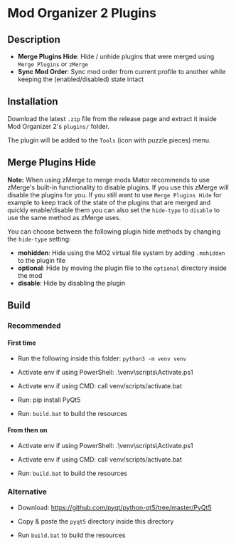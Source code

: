 # Mod Organizer 2 Plugins

## Description

- **Merge Plugins Hide**: Hide / unhide plugins that were merged using `Merge Plugins` or `zMerge`
- **Sync Mod Order**: Sync mod order from current profile to another while keeping the (enabled/disabled) state intact

## Installation

Download the latest `.zip` file from the release page and extract it inside Mod Organizer 2's `plugins/` folder.

The plugin will be added to the `Tools` (icon with puzzle pieces) menu.

## Merge Plugins Hide

**Note:** When using zMerge to merge mods Mator recommends to use zMerge's built-in functionality to disable plugins. If you use this zMerge will disable the plugins for you. If you still want to use `Merge Plugins Hide` for example to keep track of the state of the plugins that are merged and quickly enable/disable them you can also set the `hide-type` to `disable` to use the same method as zMerge uses.

You can choose between the following plugin hide methods by changing the `hide-type` setting:

- **mohidden**: Hide using the MO2 virtual file system by adding `.mohidden` to the plugin file
- **optional**: Hide by moving the plugin file to the `optional` directory inside the mod
- **disable**: Hide by disabling the plugin

## Build

### Recommended

#### First time

- Run the following inside this folder: `python3 -m venv venv`

- Activate env if using PowerShell: .\venv\scripts\Activate.ps1
- Activate env if using CMD: call venv/scripts/activate.bat

- Run: pip install PyQt5

- Run: `build.bat` to build the resources

#### From then on

- Activate env if using PowerShell: .\venv\scripts\Activate.ps1
- Activate env if using CMD: call venv/scripts/activate.bat

- Run: `build.bat` to build the resources

### Alternative

- Download: https://github.com/pyqt/python-qt5/tree/master/PyQt5

- Copy & paste the `pyqt5` directory inside this directory

- Run `build.bat` to build the resources
